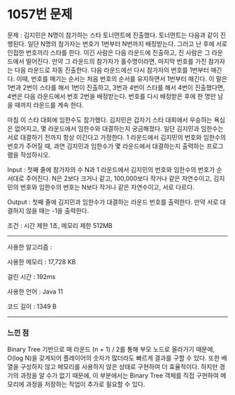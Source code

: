 <h1>1057번 문제</h1>

문제 : 김지민은 N명이 참가하는 스타 토너먼트에 진출했다. 토너먼트는 다음과 같이 진행된다. 일단 N명의 참가자는 번호가 1번부터 N번까지 배정받는다. 그러고 난 후에 서로 인접한 번호끼리 스타를 한다. 이긴 사람은 다음 라운드에 진출하고, 진 사람은 그 라운드에서 떨어진다. 만약 그 라운드의 참가자가 홀수명이라면, 마지막 번호를 가진 참가자는 다음 라운드로 자동 진출한다. 다음 라운드에선 다시 참가자의 번호를 1번부터 매긴다. 이때, 번호를 매기는 순서는 처음 번호의 순서를 유지하면서 1번부터 매긴다. 이 말은 1번과 2번이 스타를 해서 1번이 진출하고, 3번과 4번이 스타를 해서 4번이 진출했다면, 4번은 다음 라운드에서 번호 2번을 배정받는다. 번호를 다시 배정받은 후에 한 명만 남을 때까지 라운드를 계속 한다.

마침 이 스타 대회에 임한수도 참가했다. 김지민은 갑자기 스타 대회에서 우승하는 욕심은 없어지고, 몇 라운드에서 임한수와 대결하는지 궁금해졌다. 일단 김지민과 임한수는 서로 대결하기 전까지 항상 이긴다고 가정한다. 1 라운드에서 김지민의 번호와 임한수의 번호가 주어질 때, 과연 김지민과 임한수가 몇 라운드에서 대결하는지 출력하는 프로그램을 작성하시오.

Input : 첫째 줄에 참가자의 수 N과 1 라운드에서 김지민의 번호와 임한수의 번호가 순서대로 주어진다. N은 2보다 크거나 같고, 100,000보다 작거나 같은 자연수이고, 김지민의 번호와 임한수의 번호는 N보다 작거나 같은 자연수이고, 서로 다르다.

Output : 첫째 줄에 김지민과 임한수가 대결하는 라운드 번호를 출력한다. 만약 서로 대결하지 않을 때는 -1을 출력한다.

조건 : 시간 제한 1초, 메모리 제한 512MB

---

사용한 알고리즘 : 

사용한 메모리 : 17,728 KB

걸린 시간 : 192ms

사용한 언어 : Java 11

코드 길이 : 1349 B

---

<h3>느낀 점</h3>

 Binary Tree 기반으로 매 라운드 (n + 1) / 2를 통해 부모 노드로 올라가기 때문에, O(log N)을 갖게되어 플레이어의 숫자가 많더라도 빠르게 결과를 구할 수 있다.
 또한 배열을 구성하지 않고 메모리를 사용하지 않은 상태로 구현하여 더 효율적이다. 하지만 경기의 과정을 알 수가 없기 때문에, 이 부분에서는 Binary Tree 객체를 직접 구현하여 메모리에 과정을 저장하는 작업이 추가로 필요할 수 있다.
